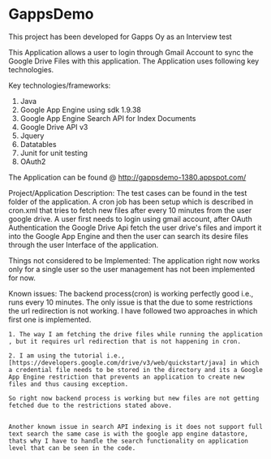 # GappsDemo
This project has been developed for Gapps Oy as an Interview test

This Application allows a user to login through Gmail Account to sync the Google Drive Files with this application. The Application uses following key technologies.

Key technologies/frameworks:

1. Java
2. Google App Engine using sdk 1.9.38
3. Google App Engine Search API for Index Documents
4. Google Drive API v3
5. Jquery
6. Datatables
7. Junit for unit testing
8. OAuth2

The Application can be found @ http://gappsdemo-1380.appspot.com/

Project/Application Description:
The test cases can be found in the test folder of the application. A cron job has been setup which is described in cron.xml that tries to fetch new files after every 10 minutes from the user google drive. A user first needs to login using gmail account, after OAuth Authentication the Google Drive Api fetch the user drive's files and import it into the Google App Engine and then the user can search its desire files through the user Interface of the application.

Things not considered to be Implemented:
The application right now works only for a single user so the user management has not been implemented for now.

Known issues:
	The backend process(cron) is working perfectly good i.e., runs every 10 minutes. The only issue is that the due to some restrictions the url redirection is not working. I have followed two approaches in which first one is implemented.

	1. The way I am fetching the drive files while running the application , but it requires url redirection that is not happening in cron.

	2. I am using the tutorial i.e., [https://developers.google.com/drive/v3/web/quickstart/java] in which a credential file needs to be stored in the directory and its a Google App Engine restriction that prevents an application to create new files and thus causing exception.

	So right now backend process is working but new files are not getting fetched due to the restrictions stated above.

	
	Another known issue in search API indexing is it does not support full text search the same case is with the google app engine datastore, thats why I have to handle the search functionality on application level that can be seen in the code.